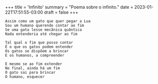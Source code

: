 +++
title = 'Infinito'
summary = "Poema sobre o infinito."
date = 2023-01-22T17:51:55-03:00
draft = false
+++

```
Assim como um gato que quer pegar a Lua  
Sou um humano querendo contar ao fim  
Se uma gata lesse mecânica quântica  
Nada entenderia até chegar ao fim  

Tal qual o fim que posso contar  
É o que os gatos podem entender  
Os gatos se dispõem a brincar  
E os humanos, a compreender  

E mesmo se ao fim extender  
No final, ainda há um fim  
O gato sai para brincar  
O humano, esquecer  
```
